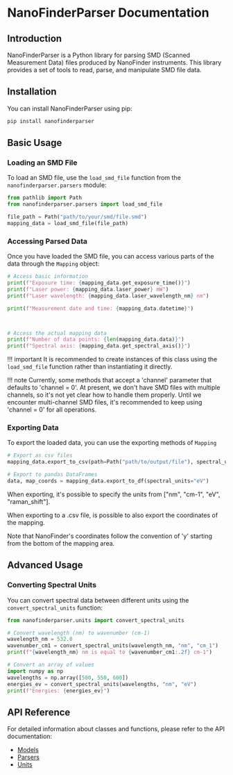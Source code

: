 # NanoFinderParser Documentation

## Introduction

NanoFinderParser is a Python library for parsing SMD (Scanned Measurement Data) files produced by NanoFinder instruments. This library provides a set of tools to read, parse, and manipulate SMD file data.

## Installation

You can install NanoFinderParser using pip:

```bash
pip install nanofinderparser
```

## Basic Usage

### Loading an SMD File

To load an SMD file, use the `load_smd_file` function from the `nanofinderparser.parsers` module:

```python
from pathlib import Path
from nanofinderparser.parsers import load_smd_file

file_path = Path("path/to/your/smd/file.smd")
mapping_data = load_smd_file(file_path)
```

### Accessing Parsed Data

Once you have loaded the SMD file, you can access various parts of the data through the `Mapping` object:

```python
# Access basic information
print(f"Exposure time: {mapping_data.get_exposure_time()}")
print(f"Laser power: {mapping_data.laser_power} mW")
print(f"Laser wavelength: {mapping_data.laser_wavelength_nm} nm")

print(f"Measurement date and time: {mapping_data.datetime}")



# Access the actual mapping data
print(f"Number of data points: {len(mapping_data.data)}")
print(f"Spectral axis: {mapping_data.get_spectral_axis()}")
```

!!! important
    It is recommended to create instances of this class using the `load_smd_file`
    function rather than instantiating it directly.

!!! note
    Currently, some methods that accept a 'channel' parameter that defaults to 'channel = 0'. At present, we don't have SMD files with multiple channels, so it's not yet clear how to handle them properly.
    Until we encounter multi-channel SMD files, it's recommended to keep using 'channel = 0' for all operations.

### Exporting Data

To export the loaded data, you can use the exporting methods of `Mapping`

```python
# Export as csv files
mapping_data.export_to_csv(path=Path("path/to/output/file"), spectral_units="raman_shift")

# Export to pandas DataFrames
data, map_coords = mapping_data.export_to_df(spectral_units="eV")
```

When exporting, it's possible to specify the units from ["nm", "cm-1", "eV", "raman_shift"].

When exporting to a .csv file, is possible to also export the coordinates of the mapping.

Note that NanoFinder's coordinates follow the convention of 'y' starting from the bottom of the mapping area.

## Advanced Usage

### Converting Spectral Units

You can convert spectral data between different units using the `convert_spectral_units` function:

```python
from nanofinderparser.units import convert_spectral_units

# Convert wavelength (nm) to wavenumber (cm-1)
wavelength_nm = 532.0
wavenumber_cm1 = convert_spectral_units(wavelength_nm, "nm", "cm_1")
print(f"{wavelength_nm} nm is equal to {wavenumber_cm1:.2f} cm-1")

# Convert an array of values
import numpy as np
wavelengths = np.array([500, 550, 600])
energies_ev = convert_spectral_units(wavelengths, "nm", "eV")
print(f"Energies: {energies_ev}")
```

## API Reference

For detailed information about classes and functions, please refer to the API documentation:

- [Models](api/models.md)
- [Parsers](api/parsers.md)
- [Units](api/units.md)
